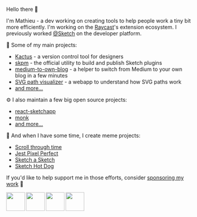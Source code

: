 Hello there :wave:

I'm Mathieu - a dev working on creating tools to help people work a tiny bit more efficiently. I'm working on the [Raycast](https://raycast.com)'s extension ecosystem. I previously worked [@Sketch](https://sketch.com) on the developer platform.

🚀 Some of my main projects:
- [Kactus](https://github.com/kactus-io/kactus) - a version control tool for designers
- [skpm](https://github.com/skpm/skpm) - the official utility to build and publish Sketch plugins
- [medium-to-own-blog](https://github.com/mathieudutour/medium-to-own-blog) - a helper to switch from Medium to your own blog in a few minutes
- [SVG path visualizer](https://svg-path-visualizer.netlify.app) - a webapp to understand how SVG paths work
- [and more...](https://github.com/mathieudutour)

⚙️ I also maintain a few big open source projects:
- [react-sketchapp](https://github.com/airbnb/react-sketchapp)
- [monk](https://github.com/Automattic/monk)
- [and more...](https://github.com/mathieudutour)

🤡 And when I have some time, I create meme projects:
- [Scroll through time](https://github.com/mathieudutour/scroll-through-time)
- [Jest Pixel Perfect](https://github.com/offsetearth/jest-pixel-perfect)
- [Sketch a Sketch](https://github.com/mathieudutour/sketch-a-sketch)
- [Sketch Hot Dog](https://github.com/mathieudutour/sketch-hotdog)

If you'd like to help support me in those efforts, consider [sponsoring my work](https://github.com/sponsors/mathieudutour) 🙏

<a href="https://twitter.com/mathieudutour"><img align="left" width="50" height="50" src="https://github.com/mathieudutour/mathieudutour/raw/master/assets/twitter.png"></a>
<a href="https://dribbble.com/mathieudutour"><img align="left" width="50" height="50" src="https://github.com/mathieudutour/mathieudutour/raw/master/assets/dribbble.png"></a>
<a href="https://discordapp.com/users/380325824286687233"><img align="left" width="50" height="50" src="https://github.com/mathieudutour/mathieudutour/raw/master/assets/discord.png"></a>
<a href="https://instagram.com/mathieudutour"><img align="left" width="50" height="50" src="https://github.com/mathieudutour/mathieudutour/raw/master/assets/instagram.png"></a>
